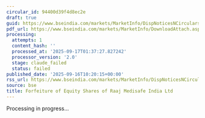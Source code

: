 ```yaml
---
circular_id: 94400d39f4d8ec2e
draft: true
guid: https://www.bseindia.com/markets/MarketInfo/DispNoticesNCirculars.aspx?Noticeid={CEB3B7B9-A766-45B7-8099-DDBDF73033D9}&noticeno=20250916-22&dt=09/16/2025&icount=22&totcount=79&flag=0
pdf_url: https://www.bseindia.com/markets/MarketInfo/DownloadAttach.aspx?id=20250916-22&attachedId=8d568828-f3dc-43df-ac0a-77534506826b
processing:
  attempts: 1
  content_hash: ''
  processed_at: '2025-09-17T01:37:27.827242'
  processor_version: '2.0'
  stage: claude_failed
  status: failed
published_date: '2025-09-16T10:20:15+00:00'
rss_url: https://www.bseindia.com/markets/MarketInfo/DispNoticesNCirculars.aspx?Noticeid={CEB3B7B9-A766-45B7-8099-DDBDF73033D9}&noticeno=20250916-22&dt=09/16/2025&icount=22&totcount=79&flag=0
source: bse
title: Forfeiture of Equity Shares of Raaj Medisafe India Ltd
---
```


Processing in progress...